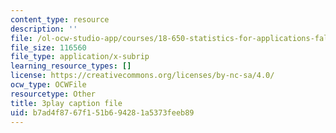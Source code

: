 ```yaml
---
content_type: resource
description: ''
file: /ol-ocw-studio-app/courses/18-650-statistics-for-applications-fall-2016/b7ad4f8767f151b694281a5373feeb89_C_W1adH-NVE.vtt
file_size: 116560
file_type: application/x-subrip
learning_resource_types: []
license: https://creativecommons.org/licenses/by-nc-sa/4.0/
ocw_type: OCWFile
resourcetype: Other
title: 3play caption file
uid: b7ad4f87-67f1-51b6-9428-1a5373feeb89
---
```


